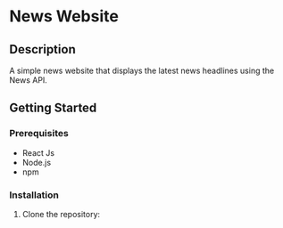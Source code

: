 # News Website

## Description
A simple news website that displays the latest news headlines using the News API.

## Getting Started

### Prerequisites
- React Js
- Node.js
- npm

### Installation
1. Clone the repository: